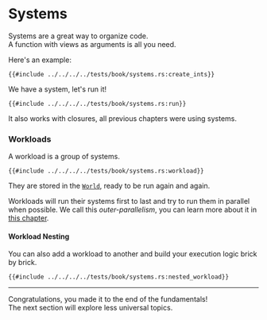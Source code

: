# Systems

Systems are a great way to organize code.  
A function with views as arguments is all you need.

Here's an example:
```rust, noplaypen
{{#include ../../../../tests/book/systems.rs:create_ints}}
```

We have a system, let's run it!

```rust, noplaypen
{{#include ../../../../tests/book/systems.rs:run}}
```

It also works with closures, all previous chapters were using systems.

### Workloads

A workload is a group of systems.

```rust, noplaypen
{{#include ../../../../tests/book/systems.rs:workload}}
```

They are stored in the [`World`](https://docs.rs/shipyard/0.9/shipyard/struct.World.html), ready to be run again and again.  

Workloads will run their systems first to last and try to run them in parallel when possible. We call this _outer-parallelism_, you can learn more about it in [this chapter](../going-further/parallelism.md).

#### Workload Nesting

You can also add a workload to another and build your execution logic brick by brick.

```rust, noplaypen
{{#include ../../../../tests/book/systems.rs:nested_workload}}
```

---

Congratulations, you made it to the end of the fundamentals!  
The next section will explore less universal topics.
